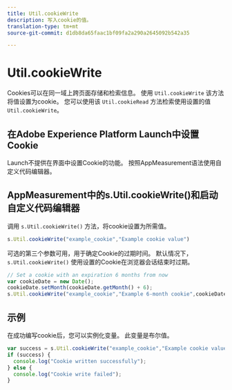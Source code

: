 ```yaml
---
title: Util.cookieWrite
description: 写入cookie的值。
translation-type: tm+mt
source-git-commit: d1db8da65faac1bf09fa2a290a2645092b542a35

---
```



# Util.cookieWrite

Cookies可以在同一域上跨页面存储和检索信息。 使用 `Util.cookieWrite` 该方法将值设置为cookie。 您可以使用该 `Util.cookieRead` 方法检索使用设置的值 `Util.cookieWrite`。

## 在Adobe Experience Platform Launch中设置Cookie

Launch不提供在界面中设置Cookie的功能。 按照AppMeasurement语法使用自定义代码编辑器。

## AppMeasurement中的s.Util.cookieWrite()和启动自定义代码编辑器

调用 `s.Util.cookieWrite()` 方法，将cookie设置为所需值。

```js
s.Util.cookieWrite("example_cookie","Example cookie value")
```

可选的第三个参数可用，用于确定Cookie的过期时间。 默认情况下， `s.Util.cookieWrite()` 使用设置的Cookie在浏览器会话结束时过期。

```js
// Set a cookie with an expiration 6 months from now
var cookieDate = new Date();
cookieDate.setMonth(cookieDate.getMonth() + 6);
s.Util.cookieWrite("example_cookie","Example 6-month cookie",cookieDate);
```

## 示例

在成功编写cookie后，您可以实例化变量。 此变量是布尔值。

```js
var success = s.Util.cookieWrite("example_cookie","Example cookie value");
if (success) {
  console.log("Cookie written successfully");
} else {
  console.log("Cookie write failed");
}
```
